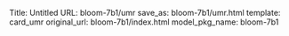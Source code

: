 Title: Untitled
URL: bloom-7b1/umr
save_as: bloom-7b1/umr.html
template: card_umr
original_url: bloom-7b1/index.html
model_pkg_name: bloom-7b1

